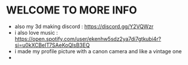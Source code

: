 # WELCOME TO MORE INFO
- also my 3d making discord : https://discord.gg/Y2VQWzr
- i also love music : https://open.spotify.com/user/ekenhw5sdz2ya7di7gtkubi4r?si=u0kXCBeIT7SAeKoQlsB3EQ
- i made my profile picture with a canon camera and like a vintage one 
- 
